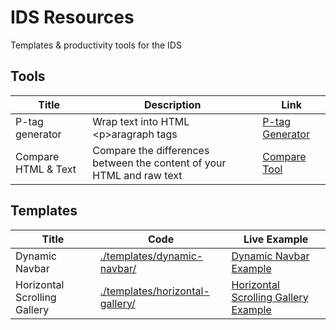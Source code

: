 # IDS Resources

Templates &amp; productivity tools for the IDS

## Tools

| Title | Description | Link |
| --- | --- | --- |
| P-tag generator | Wrap text into HTML \<p>aragraph tags | [P-tag Generator](https://ids.jacob.day/tools/p-tag-generator/) |
| Compare HTML & Text | Compare the differences between the content of your HTML and raw text | [Compare Tool](https://ids.jacob.day/tools/compare-html-text/) |

## Templates

| Title | Code | Live Example |
| --- | --- | --- |
| Dynamic Navbar | [./templates/dynamic-navbar/](./templates/dynamic-navbar/) | [Dynamic Navbar Example](https://ids.jacob.day/templates/dynamic-navbar/) |
| Horizontal Scrolling Gallery | [./templates/horizontal-gallery/](./templates/horizontal-gallery/) | [Horizontal Scrolling Gallery Example](https://ids.jacob.day/templates/horizontal-gallery/) |
